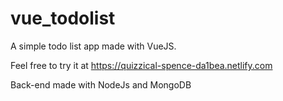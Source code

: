# vue_todolist

A simple todo list app made with VueJS.

Feel free to try it at https://quizzical-spence-da1bea.netlify.com

Back-end made with NodeJs and MongoDB
